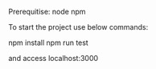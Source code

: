 Prerequitise:
node
npm


To start the project use below commands:

npm install 
npm run test

and access localhost:3000
